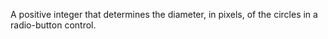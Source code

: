 A positive integer that determines the diameter, in pixels, of the circles in a radio-button control.
